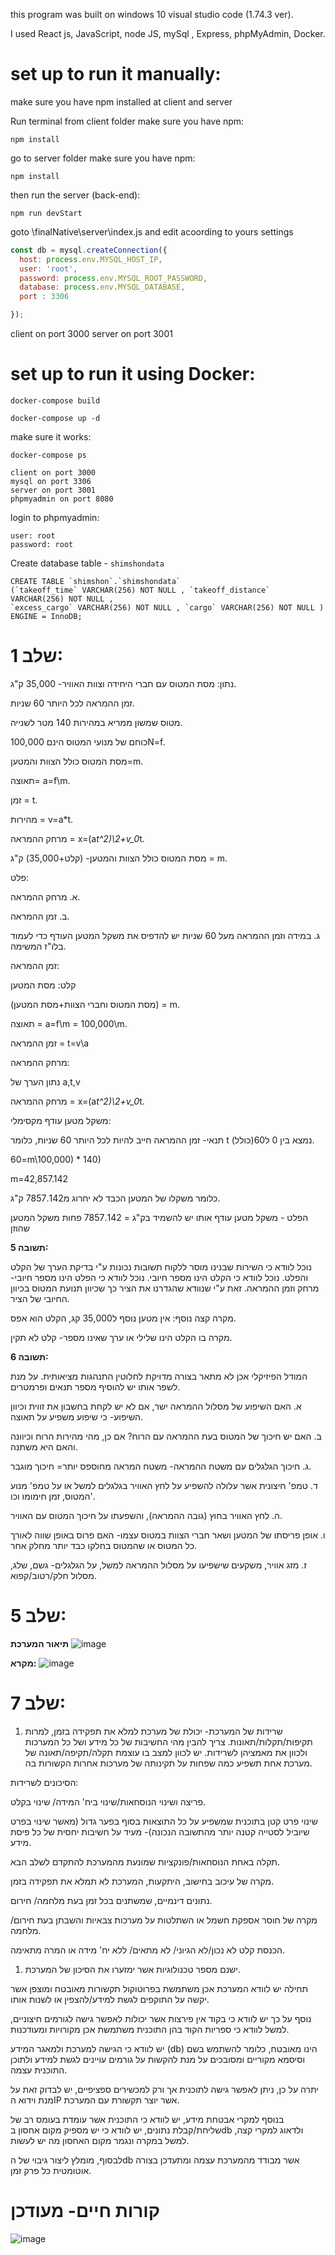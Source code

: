 this program was built on windows 10 visual studio code (1.74.3 ver).

I used React js, JavaScript, node JS, mySql , Express, phpMyAdmin, Docker.

# set up to run it manually: 

make sure you have npm installed at client and server

Run terminal from client folder
make sure you have npm:
```
npm install
```

go to server folder
make sure you have npm:
```
npm install
```

then run the server (back-end):
```
npm run devStart
```
goto \finalNative\server\index.js and edit acoording to yours settings
```js
const db = mysql.createConnection({
  host: process.env.MYSQL_HOST_IP,
  user: 'root',
  password: process.env.MYSQL_ROOT_PASSWORD,
  database: process.env.MYSQL_DATABASE,
  port : 3306

});
```

client on port 3000
server on port 3001

# set up to run it using Docker: 
```
docker-compose build
```
```
docker-compose up -d
```
make sure it works:
```
docker-compose ps
```
```
client on port 3000
mysql on port 3306
server on port 3001
phpmyadmin on port 8080
```

login to phpmyadmin:
```
user: root
password: root
```
Create database table - `shimshondata`
```
CREATE TABLE `shimshon`.`shimshondata`
(`takeoff_time` VARCHAR(256) NOT NULL , `takeoff_distance` VARCHAR(256) NOT NULL ,
`excess_cargo` VARCHAR(256) NOT NULL , `cargo` VARCHAR(256) NOT NULL ) ENGINE = InnoDB;
```

# **שלב 1:**



נתון: מסת המטוס עם חברי היחידה וצוות האוויר- 35,000 ק"ג.

זמן ההמראה לכל היותר 60 שניות.

מטוס שמשון ממריא במהירות 140 מטר לשנייה.

כוחם של מנועי המטוס הינם 100,000N=f.

מסת המטוס כולל הצוות והמטען=m.

תאוצה= a=f\m.

זמן = t.

מהירות = v=a\*t.

מרחק ההמראה = x=(a*t^2)\2+v_0*t. 

מסת המטוס כולל הצוות והמטען- (קלט+35,000) ק"ג = m.

פלט:

א. מרחק ההמראה.

ב. זמן ההמראה.

ג. במידה וזמן ההמראה מעל 60 שניות יש להדפיס את משקל המטען העודף כדי לעמוד בלו"ז המשימה.

זמן ההמראה:

קלט: מסת המטען

(מסת המטוס וחברי הצוות+מסת המטען) = m.

תאוצה = a=f\m = 100,000\m.

זמן ההמראה = t=v\a

מרחק ההמראה:

נתון הערך של a,t,v

מרחק ההמראה = x=(a*t^2)\2+v_0*t. 

משקל מטען עודף מקסימלי:

תנאי- זמן ההמראה חייב להיות לכל היותר 60 שניות, כלומר t נמצא בין 0 ל60(כולל).

60=m\100,000) \* 140)

m=42,857.142

כלומר משקלו של המטען הכבד לא יחרוג מ7857.142 ק"ג.

הפלט - משקל מטען עודף אותו יש להשמיד בק"ג = 7857.142 פחות משקל המטען שהוזן

**תשובה 5:**  

נוכל לוודא כי השירות שבנינו מוסר ללקוח תשובות נכונות ע"י בדיקת הערך של הקלט והפלט. נוכל לוודא כי הקלט הינו מספר חיובי. נוכל לוודא כי הפלט הינו מספר חיובי- מרחק וזמן ההמראה. זאת ע"י שנוודא שהגדרנו את הציר כך שכיוון תנועת המטוס בכיוון החיובי של הציר.

מקרה קצה נוסף: אין מטען נוסף ל35,000 קג, הקלט הוא אפס.

מקרה בו הקלט הינו שלילי או ערך שאינו מספר- קלט לא תקין.

**תשובה 6:**  

המודל הפיזיקלי אכן לא מתאר בצורה מדויקת לחלוטין התנהגות מציאותית. על מנת לשפר אותו יש להוסיף מספר תנאים ופרמטרים.

א. האם השיפוע של מסלול ההמראה ישר, אם לא יש לקחת בחשבון את זווית וכיוון השיפוע- כי שיפוע משפיע על תאוצה.

ב. האם יש חיכוך של המטוס בעת ההמראה עם הרוח? אם כן, מהי מהירות הרוח וכיוונה והאם היא משתנה.

ג. חיכוך הגלגלים עם משטח ההמראה- משטח המראה מחוספס יותר= חיכוך מוגבר.

ד. טמפ' חיצונית אשר עלולה להשפיע על לחץ האוויר בגלגלים למשל או על טמפ' מנוע המטוס, זמן חימומו וכו'.

ה. לחץ האוויר בחוץ (גובה ההמראה), והשפעתו על חיכוך המטוס עם האוויר.

ו. אופן פריסתו של המטען ושאר חברי הצוות במטוס עצמו- האם פרוס באופן שווה לאורך כל המטוס או שהמטוס בחלקו כבד יותר מחלק אחר.

ז. מזג אוויר, משקעים שישפיעו על מסלול ההמראה למשל, על הגלגלים- גשם, שלג, מסלול חלק/רטוב/קפוא.

# **שלב 5:**



**תיאור המערכת**
![image](https://user-images.githubusercontent.com/67608539/214327706-db67231b-daf8-445b-8764-f299f7a28438.png)

**מקרא:**
![image](https://user-images.githubusercontent.com/67608539/214327745-d3096a34-eab4-41c5-919b-c89521d4a378.png)



# **שלב 7:**



1. שרידות של המערכת- יכולת של מערכת למלא את תפקידה בזמן, למרות תקיפות/תקלות/תאונות. צריך להבין מהי החשיבות של כל מידע ושל כל המערכות ולכוון את מאמציהן לשרידות. יש לכוון למצב בו עוצמת תקלה/תקיפה/תאונה של מערכת אחת תשפיע כמה שפחות על תקינותה של מערכות אחרות הקשורות בה.

הסיכונים לשרידות:

פריצה ושינוי הנוסחאות/שינוי ביח' המידה/ שינוי בקלט.

שינוי פרט קטן בתוכנית שמשפיע על כל התוצאות בסוף בפער גדול (מאשר שינוי בפרט שיוביל לסטייה קטנה יותר מהתשובה הנכונה)- מעיד על חשיבות יחסית של כל פיסת מידע.

תקלה באחת הנוסחאות/פונקציות שמונעת מהמערכת להתקדם לשלב הבא.

מקרה של עיכוב בחישוב, היתקעות, המערכת לא תמלא את תפקידה בזמן.

נתונים דינמיים, שמשתנים בכל זמן בעת מלחמה/ חירום.

מקרה של חוסר אספקת חשמל או השתלטות על מערכות צבאיות והשבתן בעת חירום/ מלחמה.

הכנסת קלט לא נכון/לא הגיוני/ לא מתאים/ ללא יח' מידה או המרה מתאימה.

1. ישנם מספר טכנולוגיות אשר ימזערו את הסיכון של המערכת.

תחילה יש לוודא המערכת אכן משתמשת בפרוטוקול תקשורות מאובטח ומוצפן אשר יקשה על התוקפים לגשת למידע/להצפין או לשנות אותו.

נוסף על כך יש לוודא כי בקוד אין פירצות אשר יכולות לאפשר גישה לגורמים חיצוניים, למשל לוודא כי ספריות הקוד בהן התוכנית משתמשת אכן מקורויות ומעודכנות.

יש לוודא כי הגישה למערכת ולמאגר המידע (db) הינו מאובטח, כלומר להשתמש בשם וסיסמא מקוריים ומסובכים על מנת להקשות על גורמים עויינים לגשת למידע ולתוכן התוכנית עצמה.

יתרה על כן, ניתן לאפשר גישה לתוכנית אך ורק למכשירים ספציפיים, יש לבדוק זאת על מנת וידוא הIP אשר יוצר תקשורת עם המערכת.

בנוסף למקרי אבטחת מידע, יש לוודא כי התוכנית אשר עומדת בעומס רב של שליחת/קבלת נתונים, יש לוודא כי יש מספיק מקום אחסון בdb ולדאוג למקרי קצה, למשל במקרה ונגמר מקום האחסון מה יש לעשות.

לבסוף, מומלץ ליצור גיבוי של הdb אשר מבודד מהמערכת עצמה ומתעדכן בצורה אוטומטית כל פרק זמן.


# **קורות חיים- מעודכן**
![image](https://github.com/talroz532/NativGold/assets/67608539/bd958b54-3aa4-4172-aab0-6c2b8926ea08)



